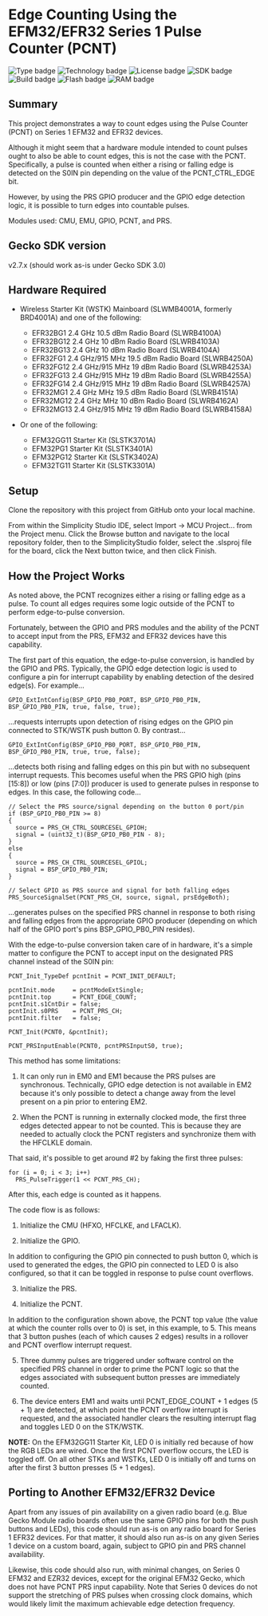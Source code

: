 # Edge Counting Using the EFM32/EFR32 Series 1 Pulse Counter (PCNT) #
![Type badge](https://img.shields.io/badge/dynamic/json?url=https://raw.githubusercontent.com/SiliconLabs/application_examples_ci/master/platform_applications/platform_pcnt_edge_counter_series1_common.json&label=Type&query=type&color=green)
![Technology badge](https://img.shields.io/badge/dynamic/json?url=https://raw.githubusercontent.com/SiliconLabs/application_examples_ci/master/platform_applications/platform_pcnt_edge_counter_series1_common.json&label=Technology&query=technology&color=green)
![License badge](https://img.shields.io/badge/dynamic/json?url=https://raw.githubusercontent.com/SiliconLabs/application_examples_ci/master/platform_applications/platform_pcnt_edge_counter_series1_common.json&label=License&query=license&color=green)
![SDK badge](https://img.shields.io/badge/dynamic/json?url=https://raw.githubusercontent.com/SiliconLabs/application_examples_ci/master/platform_applications/platform_pcnt_edge_counter_series1_common.json&label=SDK&query=sdk&color=green)
![Build badge](https://img.shields.io/endpoint?url=https://raw.githubusercontent.com/SiliconLabs/application_examples_ci/master/platform_applications/platform_pcnt_edge_counter_series1_build_status.json)
![Flash badge](https://img.shields.io/badge/dynamic/json?url=https://raw.githubusercontent.com/SiliconLabs/application_examples_ci/master/platform_applications/platform_pcnt_edge_counter_series1_common.json&label=Flash&query=flash&color=blue)
![RAM badge](https://img.shields.io/badge/dynamic/json?url=https://raw.githubusercontent.com/SiliconLabs/application_examples_ci/master/platform_applications/platform_pcnt_edge_counter_series1_common.json&label=RAM&query=ram&color=blue)

## Summary ##

This project demonstrates a way to count edges using the Pulse Counter (PCNT) on Series 1 EFM32 and EFR32 devices.

Although it might seem that a hardware module intended to count pulses ought to also be able to count edges, this is not the case with the PCNT. Specifically, a pulse is counted when either a rising or falling edge is detected on the S0IN pin depending on the value of the PCNT_CTRL_EDGE bit.

However, by using the PRS GPIO producer and the GPIO edge detection logic, it is possible to turn edges into countable pulses.

Modules used: CMU, EMU, GPIO, PCNT, and PRS.

## Gecko SDK version ##

v2.7.x (should work as-is under Gecko SDK 3.0)

## Hardware Required ##

* Wireless Starter Kit (WSTK) Mainboard (SLWMB4001A, formerly BRD4001A) and one of the following:

  * EFR32BG1 2.4 GHz 10.5 dBm Radio Board (SLWRB4100A)
  * EFR32BG12 2.4 GHz 10 dBm Radio Board (SLWRB4103A)
  * EFR32BG13 2.4 GHz 10 dBm Radio Board (SLWRB4104A)
  * EFR32FG1 2.4 GHz/915 MHz 19.5 dBm Radio Board (SLWRB4250A)
  * EFR32FG12 2.4 GHz/915 MHz 19 dBm Radio Board (SLWRB4253A)
  * EFR32FG13 2.4 GHz/915 MHz 19 dBm Radio Board (SLWRB4255A)
  * EFR32FG14 2.4 GHz/915 MHz 19 dBm Radio Board (SLWRB4257A)
  * EFR32MG1 2.4 GHz MHz 19.5 dBm Radio Board (SLWRB4151A)
  * EFR32MG12 2.4 GHz MHz 10 dBm Radio Board (SLWRB4162A)
  * EFR32MG13 2.4 GHz/915 MHz 19 dBm Radio Board (SLWRB4158A)

* Or one of the following:

  * EFM32GG11 Starter Kit (SLSTK3701A)
  * EFM32PG1 Starter Kit (SLSTK3401A)
  * EFM32PG12 Starter Kit (SLSTK3402A)
  * EFM32TG11 Starter Kit (SLSTK3301A)

## Setup ##

Clone the repository with this project from GitHub onto your local machine.

From within the Simplicity Studio IDE, select Import -> MCU Project... from the Project menu. Click the Browse button
and navigate to the local repository folder, then to the SimplicityStudio folder, select the .slsproj file for the
board, click the Next button twice, and then click Finish.

## How the Project Works ##

As noted above, the PCNT recognizes either a rising or falling edge as a pulse. To count all edges requires some logic outside of the PCNT to perform edge-to-pulse conversion.

Fortunately, between the GPIO and PRS modules and the ability of the PCNT to accept input from the PRS, EFM32 and EFR32 devices have this capability.

The first part of this equation, the edge-to-pulse conversion, is handled by the GPIO and PRS. Typically, the GPIO edge detection logic is used to configure a pin for interrupt capability by enabling detection of the desired edge(s).  For example...

    GPIO_ExtIntConfig(BSP_GPIO_PB0_PORT, BSP_GPIO_PB0_PIN, BSP_GPIO_PB0_PIN, true, false, true);

...requests interrupts upon detection of rising edges on the GPIO pin connected to STK/WSTK push button 0. By contrast...

    GPIO_ExtIntConfig(BSP_GPIO_PB0_PORT, BSP_GPIO_PB0_PIN, BSP_GPIO_PB0_PIN, true, true, false);

...detects both rising and falling edges on this pin but with no subsequent interrupt requests. This becomes useful when the PRS GPIO high (pins [15:8]) or low (pins [7:0]) producer is used to generate pulses in response to edges. In this case, the following code...

    // Select the PRS source/signal depending on the button 0 port/pin
    if (BSP_GPIO_PB0_PIN >= 8)
    {
      source = PRS_CH_CTRL_SOURCESEL_GPIOH;
      signal = (uint32_t)(BSP_GPIO_PB0_PIN - 8);
    }
    else
    {
      source = PRS_CH_CTRL_SOURCESEL_GPIOL;
      signal = BSP_GPIO_PB0_PIN;
    }
    
    // Select GPIO as PRS source and signal for both falling edges
    PRS_SourceSignalSet(PCNT_PRS_CH, source, signal, prsEdgeBoth);

...generates pulses on the specified PRS channel in response to both rising and falling edges from the appropriate GPIO producer (depending on which half of the GPIO port's pins BSP_GPIO_PB0_PIN resides).

With the edge-to-pulse conversion taken care of in hardware, it's a simple matter to configure the PCNT to accept input on the designated PRS channel instead of the S0IN pin:

    PCNT_Init_TypeDef pcntInit = PCNT_INIT_DEFAULT;
    
    pcntInit.mode     = pcntModeExtSingle;
    pcntInit.top      = PCNT_EDGE_COUNT;
    pcntInit.s1CntDir = false;
    pcntInit.s0PRS    = PCNT_PRS_CH;
    pcntInit.filter   = false;
    
    PCNT_Init(PCNT0, &pcntInit);
    
    PCNT_PRSInputEnable(PCNT0, pcntPRSInputS0, true);

This method has some limitations:

1. It can only run in EM0 and EM1 because the PRS pulses are synchronous. Technically, GPIO edge detection is not available in EM2 because it's only possible to detect a change away from the level present on a pin prior to entering EM2.

2. When the PCNT is running in externally clocked mode, the first three edges detected appear to not be counted. This is because they are needed to actually clock the PCNT registers and synchronize them with the HFCLKLE domain.

That said, it's possible to get around #2 by faking the first three pulses:

    for (i = 0; i < 3; i++)
      PRS_PulseTrigger(1 << PCNT_PRS_CH);

After this, each edge is counted as it happens.

The code flow is as follows:

1. Initialize the CMU (HFXO, HFCLKE, and LFACLK).

2. Initialize the GPIO.

  In addition to configuring the GPIO pin connected to push button 0, which is used to generated the edges, the GPIO pin connected to LED 0 is also configured, so that it can be toggled in response to pulse count overflows.

3. Initialize the PRS.

4. Initialize the PCNT.

  In addition to the configuration shown above, the PCNT top value (the value at which the counter rolls over to 0) is set, in this example, to 5. This means that 3 button pushes (each of which causes 2 edges) results in a rollover and PCNT overflow interrupt request.

5. Three dummy pulses are triggered under software control on the specified PRS channel in order to prime the PCNT logic so that the edges associated with subsequent button presses are immediately counted.

6. The device enters EM1 and waits until PCNT_EDGE_COUNT + 1 edges (5 + 1) are detected, at which point the PCNT overflow interrupt is requested, and the associated handler clears the resulting interrupt flag and toggles LED 0 on the STK/WSTK.
  
  **NOTE:** On the EFM32GG11 Starter Kit, LED 0 is initially red because of how the RGB LEDs are wired. Once the first PCNT overflow occurs, the LED is toggled off. On all other STKs and WSTKs, LED 0 is initially off and turns on after the first 3 button presses (5 + 1 edges).


## Porting to Another EFM32/EFR32 Device ##

Apart from any issues of pin availability on a given radio board (e.g. Blue Gecko Module radio boards often use the same GPIO pins for both the push buttons and LEDs), this code should run as-is on any radio board for Series 1 EFR32 devices. For that matter, it should also run as-is on any given Series 1 device on a custom board, again, subject to GPIO pin and PRS channel availability.

Likewise, this code should also run, with minimal changes, on Series 0 EFM32 and EZR32 devices, except for the original EFM32 Gecko, which does not have PCNT PRS input capability. Note that Series 0 devices do not support the stretching of PRS pulses when crossing clock domains, which would likely limit the maximum achievable edge detection frequency.
